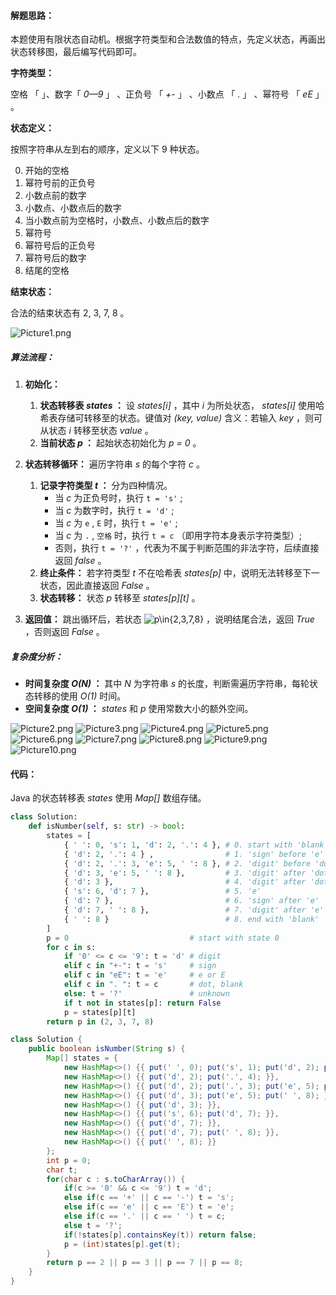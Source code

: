 #### 解题思路：

本题使用有限状态自动机。根据字符类型和合法数值的特点，先定义状态，再画出状态转移图，最后编写代码即可。

**字符类型：**

空格 「   」、数字「 *0—9* 」 、正负号 「 *+-* 」 、小数点 「 *.* 」 、幂符号 「 *eE* 」 。

**状态定义：**

按照字符串从左到右的顺序，定义以下 9 种状态。

0. 开始的空格
1. 幂符号前的正负号
2. 小数点前的数字
3. 小数点、小数点后的数字
4. 当小数点前为空格时，小数点、小数点后的数字
5. 幂符号
6. 幂符号后的正负号
7. 幂符号后的数字
8. 结尾的空格

**结束状态：** 

合法的结束状态有 2, 3, 7, 8 。

![Picture1.png](https://pic.leetcode-cn.com/6f41d7e46fd0344c013980e3f46429dd7a7311bb4292783a482466a90f15747b-Picture1.png)

##### 算法流程：

1. **初始化：**
   1. **状态转移表 *states* ：** 设 *states[i]* ，其中 *i* 为所处状态， *states[i]* 使用哈希表存储可转移至的状态。键值对 *(key, value)* 含义：若输入 *key* ，则可从状态 *i* 转移至状态 *value* 。
   2. **当前状态 *p* ：** 起始状态初始化为 *p = 0* 。

2. **状态转移循环：** 遍历字符串 *s* 的每个字符 *c* 。
   1. **记录字符类型 *t* ：** 分为四种情况。
      - 当 *c* 为正负号时，执行 `t = 's'` ;
      - 当 *c* 为数字时，执行 `t = 'd'` ;
      - 当 *c* 为 `e` , `E` 时，执行 `t = 'e'` ;
      - 当 *c* 为 `.` , `空格` 时，执行 `t = c` （即用字符本身表示字符类型）;
      - 否则，执行 `t = '?'` ，代表为不属于判断范围的非法字符，后续直接返回 *false* 。
   2. **终止条件：** 若字符类型 *t* 不在哈希表 *states[p]* 中，说明无法转移至下一状态，因此直接返回 *False* 。
   3. **状态转移：** 状态 *p* 转移至 *states[p][t]* 。

3. **返回值：** 跳出循环后，若状态 ![p\in{2,3,7,8} ](./p__p_in_{2,_3,_7,_8}_.png)  ，说明结尾合法，返回 *True* ，否则返回 *False* 。

##### 复杂度分析：

- **时间复杂度 *O(N)* ：** 其中 *N* 为字符串 *s* 的长度，判断需遍历字符串，每轮状态转移的使用 *O(1)* 时间。
- **空间复杂度 *O(1)* ：** *states* 和 *p* 使用常数大小的额外空间。

 ![Picture2.png](https://pic.leetcode-cn.com/007954f9d47576a83f0ead101099b5a599eac8a3fc7fd4caf103ad8ff1fd3c11-Picture2.png) ![Picture3.png](https://pic.leetcode-cn.com/4ae6778a1f828ffc2b068665f194e68081f77409081d5d0ed6a3b698eaa12570-Picture3.png) ![Picture4.png](https://pic.leetcode-cn.com/b9cad38493bc4f3ab4cc24de80b63f79125d19a7075dffe0839666161a40d881-Picture4.png) ![Picture5.png](https://pic.leetcode-cn.com/6d3d7114be886692196b3a533476eff3b1caa3ebd36703fe3bf59e7139408244-Picture5.png) ![Picture6.png](https://pic.leetcode-cn.com/c8586d8519b9e5c76a55bddf6b09e597ff51cec30d4b43411c549d1ebaf642d3-Picture6.png) ![Picture7.png](https://pic.leetcode-cn.com/c08dd6f5ad8e1c39a9028b6e8043091c82fb63f31f3055abba95648da9dda812-Picture7.png) ![Picture8.png](https://pic.leetcode-cn.com/e19ff7d2cc5ad56d4f6fa112ef7466834203bada564721faaed1f1cb6d172421-Picture8.png) ![Picture9.png](https://pic.leetcode-cn.com/0c5f8f63ecf2140bdcd7eda4d56fd11d071b73a01704b655194ce4d564deae3f-Picture9.png) ![Picture10.png](https://pic.leetcode-cn.com/da1591f8a481398778005abed299021035c5f3e5db51a05621a8ead8ff547aea-Picture10.png) 


#### 代码：

Java 的状态转移表 *states* 使用 *Map[]* 数组存储。

```Python []
class Solution:
    def isNumber(self, s: str) -> bool:
        states = [
            { ' ': 0, 's': 1, 'd': 2, '.': 4 }, # 0. start with 'blank'
            { 'd': 2, '.': 4 } ,                # 1. 'sign' before 'e'
            { 'd': 2, '.': 3, 'e': 5, ' ': 8 }, # 2. 'digit' before 'dot'
            { 'd': 3, 'e': 5, ' ': 8 },         # 3. 'digit' after 'dot'
            { 'd': 3 },                         # 4. 'digit' after 'dot' (‘blank’ before 'dot')
            { 's': 6, 'd': 7 },                 # 5. 'e'
            { 'd': 7 },                         # 6. 'sign' after 'e'
            { 'd': 7, ' ': 8 },                 # 7. 'digit' after 'e'
            { ' ': 8 }                          # 8. end with 'blank'
        ]
        p = 0                           # start with state 0
        for c in s:
            if '0' <= c <= '9': t = 'd' # digit
            elif c in "+-": t = 's'     # sign
            elif c in "eE": t = 'e'     # e or E
            elif c in ". ": t = c       # dot, blank
            else: t = '?'               # unknown
            if t not in states[p]: return False
            p = states[p][t]
        return p in (2, 3, 7, 8)
```

```Java []
class Solution {
    public boolean isNumber(String s) {
        Map[] states = {
            new HashMap<>() {{ put(' ', 0); put('s', 1); put('d', 2); put('.', 4); }}, // 0.
            new HashMap<>() {{ put('d', 2); put('.', 4); }},                           // 1.
            new HashMap<>() {{ put('d', 2); put('.', 3); put('e', 5); put(' ', 8); }}, // 2.
            new HashMap<>() {{ put('d', 3); put('e', 5); put(' ', 8); }},              // 3.
            new HashMap<>() {{ put('d', 3); }},                                        // 4.
            new HashMap<>() {{ put('s', 6); put('d', 7); }},                           // 5.
            new HashMap<>() {{ put('d', 7); }},                                        // 6.
            new HashMap<>() {{ put('d', 7); put(' ', 8); }},                           // 7.
            new HashMap<>() {{ put(' ', 8); }}                                         // 8.
        };
        int p = 0;
        char t;
        for(char c : s.toCharArray()) {
            if(c >= '0' && c <= '9') t = 'd';
            else if(c == '+' || c == '-') t = 's';
            else if(c == 'e' || c == 'E') t = 'e';
            else if(c == '.' || c == ' ') t = c;
            else t = '?';
            if(!states[p].containsKey(t)) return false;
            p = (int)states[p].get(t);
        }
        return p == 2 || p == 3 || p == 7 || p == 8;
    }
}
```